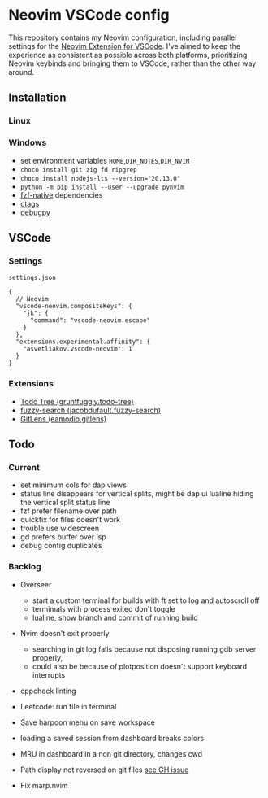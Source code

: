 # Neovim VSCode config

This repository contains my Neovim configuration, including parallel settings for the [Neovim Extension for VSCode](https://marketplace.visualstudio.com/items?itemName=asvetliakov.vscode-neovim). I've aimed to keep the experience as consistent as possible across both platforms, prioritizing Neovim keybinds and bringing them to VSCode, rather than the other way around.

## Installation

### Linux

### Windows

- set environment variables `HOME`,`DIR_NOTES`,`DIR_NVIM`
- `choco install git zig fd ripgrep`
- `choco install nodejs-lts --version="20.13.0"`
- `python -m pip install --user --upgrade pynvim`
- [fzf-native](https://github.com/nvim-telescope/telescope-fzf-native.nvim) dependencies
- [ctags](https://github.com/universal-ctags/ctags)
- [debugpy](https://github.com/mfussenegger/nvim-dap-python?tab=readme-ov-file#debugpy)

## VSCode

### Settings

`settings.json`

```jsonc
{
  // Neovim
  "vscode-neovim.compositeKeys": {
    "jk": {
      "command": "vscode-neovim.escape"
    }
  },
  "extensions.experimental.affinity": {
    "asvetliakov.vscode-neovim": 1
  }
}
```

### Extensions

- [Todo Tree (gruntfuggly.todo-tree)](https://marketplace.visualstudio.com/items?itemName=gruntfuggly.todo-tree)
- [fuzzy-search (jacobdufault.fuzzy-search)](https://marketplace.visualstudio.com/items?itemName=jacobdufault.fuzzy-search)
- [GitLens (eamodio.gitlens)](https://marketplace.visualstudio.com/items?itemName=eamodio.gitlens)

## Todo

### Current

- set minimum cols for dap views
- status line disappears for vertical splits, might be dap ui lualine hiding the vertical split status line
- fzf prefer filename over path
- quickfix for files doesn't work
- trouble use widescreen
- gd prefers buffer over lsp
- debug config duplicates

### Backlog

- Overseer
  - start a custom terminal for builds with ft set to log and autoscroll off
  - termimals with process exited don't toggle
  - lualine, show branch and commit of running build

- Nvim doesn't exit properly
  - searching in git log fails because not disposing running gdb server properly, 
  - could also be because of plotposition doesn't support keyboard interrupts

- cppcheck linting
- Leetcode: run file in terminal
- Save harpoon menu on save workspace
- loading a saved session from dashboard breaks colors
- MRU in dashboard in a non git directory, changes cwd
- Path display not reversed on git files [see GH issue](https://github.com/nvim-telescope/telescope.nvim/issues/3106)
- Fix marp.nvim
